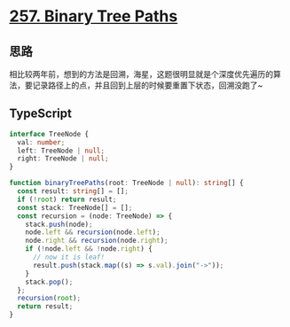 # [257. Binary Tree Paths](https://leetcode.cn/problems/binary-tree-paths/description/)

## 思路

相比较两年前，想到的方法是回溯，海星，这题很明显就是个深度优先遍历的算法，要记录路径上的点，并且回到上层的时候要重置下状态，回溯没跑了~

## TypeScript

```ts
interface TreeNode {
  val: number;
  left: TreeNode | null;
  right: TreeNode | null;
}

function binaryTreePaths(root: TreeNode | null): string[] {
  const result: string[] = [];
  if (!root) return result;
  const stack: TreeNode[] = [];
  const recursion = (node: TreeNode) => {
    stack.push(node);
    node.left && recursion(node.left);
    node.right && recursion(node.right);
    if (!node.left && !node.right) {
      // now it is leaf!
      result.push(stack.map((s) => s.val).join("->"));
    }
    stack.pop();
  };
  recursion(root);
  return result;
}
```
